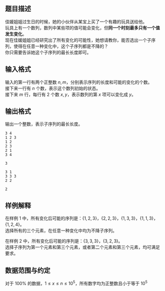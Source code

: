 ## 题目描述

佳媛姐姐过生日的时候，她的小伙伴从某宝上买了一个有趣的玩具送给他。  
玩具上有一个数列，数列中某些项的值可能会变化，但**同一个时刻最多只有一个值发生变化**。  
现在佳媛姐姐已经研究出了所有变化的可能性，她想请教你，能否选出一个子序列，使得在任意一种变化中，这个子序列都是不降的？  
你只需要告诉她这个子序列的最长长度即可。  

## 输入格式

输入的第一行有两个正整数 $n,m$，分别表示序列的长度和可能的变化的个数。  
接下来一行有 $n$ 个数，表示这个数列初始的状态。  
接下来 $m$ 行，每行有 $2$ 个数 $x,y$，表示数列的第 $x$ 项可以变化成 $y$。

## 输出格式

输出一个整数，表示子序列的最长长度。

```input1
3 4
1 2 3
1 2
2 3
2 1
3 4
```

```output1
3
```

```input2
3 1
3 3 3
2 2
```

```output2
2
```

## 样例解释

在样例 $1$ 中，所有变化后可能的序列是：$\{1,2,3\}$，$\{2,2,3\}$，$\{1,3,3\}$，$\{1,1,3\}$，$\{1,2,4\}$。  
选择所有的三个元素，在任意一种变化中均为不降子序列。

在样例 $2$ 中，所有变化后可能的序列是：$\{3,3,3\}$，$\{3,2,3\}$。  
选择子序列为第一个元素和第三个元素，或者第二个元素和第三个元素，均可满足要求。

## 数据范围与约定

对于 $100\%$ 的数据，$1 \leq x \leq n \leq 10^5$，所有数字均为正整数且小于等于 $10^5$